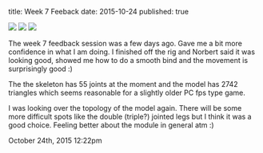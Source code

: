 title: Week 7 Feeback
date: 2015-10-24
published: true

<img src="./media/131818176614_0.png"/>
<img src="./media/131818176614_1.png"/>
<img src="./media/131818176614_2.png"/>
<div class="caption">
<p>The week 7 feedback session was a few days ago. Gave me a bit more confidence in what I am doing. I finished off the rig and Norbert said it was looking good, showed me how to do a smooth bind and the movement is surprisingly good :)</p>

<p>The the skeleton has 55 joints at the moment and the model has 2742 triangles which seems reasonable for a slightly older PC fps type game.</p>

<p>I was looking over the topology of the model again. There will be some more difficult spots like the double (triple?) jointed legs but I think it was a good choice. Feeling better about the module in general atm :)</p>
</div>

<div id="footer">
<span id="timestamp"> October 24th, 2015 12:22pm </span>
</div>